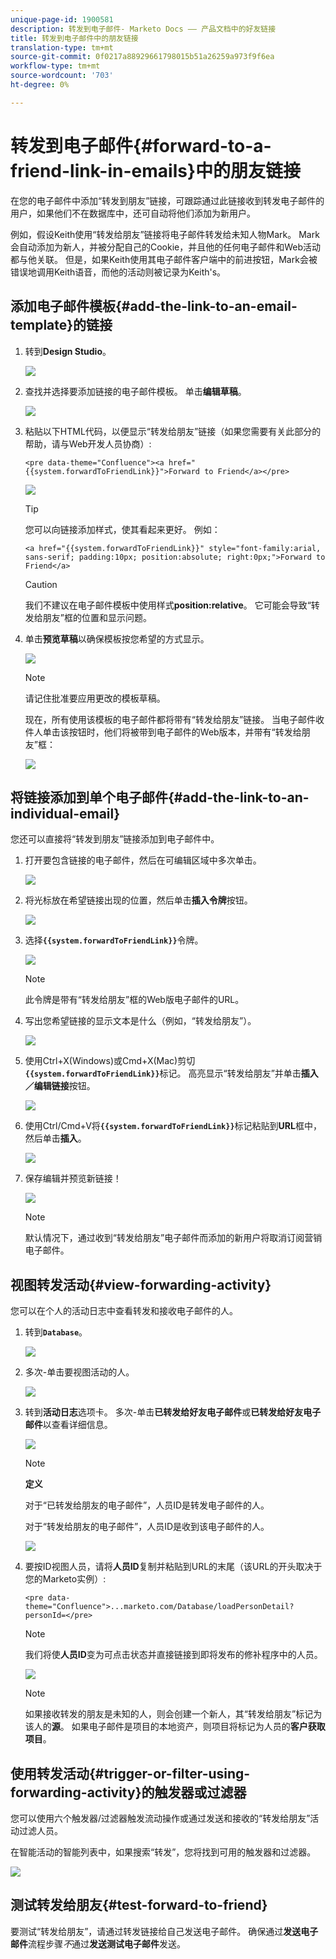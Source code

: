 ```yaml
---
unique-page-id: 1900581
description: 转发到电子邮件- Marketo Docs —— 产品文档中的好友链接
title: 转发到电子邮件中的朋友链接
translation-type: tm+mt
source-git-commit: 0f0217a88929661798015b51a26259a973f9f6ea
workflow-type: tm+mt
source-wordcount: '703'
ht-degree: 0%

---
```



# 转发到电子邮件{#forward-to-a-friend-link-in-emails}中的朋友链接

在您的电子邮件中添加“转发到朋友”链接，可跟踪通过此链接收到转发电子邮件的用户，如果他们不在数据库中，还可自动将他们添加为新用户。

例如，假设Keith使用“转发给朋友”链接将电子邮件转发给未知人物Mark。 Mark会自动添加为新人，并被分配自己的Cookie，并且他的任何电子邮件和Web活动都与他关联。 但是，如果Keith使用其电子邮件客户端中的前进按钮，Mark会被错误地调用Keith语音，而他的活动则被记录为Keith&#39;s。

## 添加电子邮件模板{#add-the-link-to-an-email-template}的链接

1. 转到&#x200B;**Design Studio**。

   ![](assets/one-8.png)

1. 查找并选择要添加链接的电子邮件模板。 单击&#x200B;**编辑草稿**。

   ![](assets/two-7.png)

1. 粘贴以下HTML代码，以便显示“转发给朋友”链接（如果您需要有关此部分的帮助，请与Web开发人员协商）:

   `<pre data-theme="Confluence"><a href="{{system.forwardToFriendLink}}">Forward to Friend</a></pre>`

   ![](assets/three-7.png)

   >[!TIP]
   >
   >
   >您可以向链接添加样式，使其看起来更好。 例如：
   >
   >`<a href="{{system.forwardToFriendLink}}" style="font-family:arial, sans-serif; padding:10px; position:absolute; right:0px;">Forward to Friend</a>`

   >[!CAUTION]
   >
   >我们不建议在电子邮件模板中使用样式&#x200B;**position:relative**。 它可能会导致“转发给朋友”框的位置和显示问题。

1. 单击&#x200B;**预览草稿**&#x200B;以确保模板按您希望的方式显示。

   ![](assets/four-5.png)

   >[!NOTE]
   >
   >请记住批准要应用更改的模板草稿。

   现在，所有使用该模板的电子邮件都将带有“转发给朋友”链接。 当电子邮件收件人单击该按钮时，他们将被带到电子邮件的Web版本，并带有“转发给朋友”框：

   ![](assets/f2afbox.png)

## 将链接添加到单个电子邮件{#add-the-link-to-an-individual-email}

您还可以直接将“转发到朋友”链接添加到电子邮件中。

1. 打开要包含链接的电子邮件，然后在可编辑区域中多次单击。

   ![](assets/five-4.png)

1. 将光标放在希望链接出现的位置，然后单击&#x200B;**插入令牌**&#x200B;按钮。

   ![](assets/six-2.png)

1. 选择&#x200B;**`{{system.forwardToFriendLink}}`**&#x200B;令牌。

   ![](assets/seven-1.png)

   >[!NOTE]
   >
   >此令牌是带有“转发给朋友”框的Web版电子邮件的URL。

1. 写出您希望链接的显示文本是什么（例如，“转发给朋友”）。

   ![](assets/seven-1.png)

1. 使用Ctrl+X(Windows)或Cmd+X(Mac)剪切&#x200B;**`{{system.forwardToFriendLink}}`**&#x200B;标记。 高亮显示“转发给朋友”并单击&#x200B;**插入／编辑链接**&#x200B;按钮。

   ![](assets/eight-1.png)

1. 使用Ctrl/Cmd+V将&#x200B;**`{{system.forwardToFriendLink}}`**&#x200B;标记粘贴到&#x200B;**URL**&#x200B;框中，然后单击&#x200B;**插入**。

   ![](assets/nine.png)

1. 保存编辑并预览新链接！

   ![](assets/ten-1.png)

   >[!NOTE]
   >
   >默认情况下，通过收到“转发给朋友”电子邮件而添加的新用户将取消订阅营销电子邮件。

## 视图转发活动{#view-forwarding-activity}

您可以在个人的活动日志中查看转发和接收电子邮件的人。

1. 转到&#x200B;**`Database`**。

   ![](assets/db.png)

1. 多次-单击要视图活动的人。

   ![](assets/fourteen.png)

1. 转到&#x200B;**活动日志**&#x200B;选项卡。 多次-单击&#x200B;**已转发给好友电子邮件**&#x200B;或&#x200B;**已转发给好友电子邮件**&#x200B;以查看详细信息。

   ![](assets/fifteen.png)

   >[!NOTE]
   >
   >**定义**
   >
   >对于“已转发给朋友的电子邮件”，人员ID是转发电子邮件的人。
   >
   >对于“转发给朋友的电子邮件”，人员ID是收到该电子邮件的人。

   ![](assets/sixteen.png)

1. 要按ID视图人员，请将&#x200B;**人员ID**&#x200B;复制并粘贴到URL的末尾（该URL的开头取决于您的Marketo实例）:

   `<pre data-theme="Confluence">...marketo.com/Database/loadPersonDetail?personId=</pre>`

   >[!NOTE]
   >
   >我们将使&#x200B;**人员ID**&#x200B;变为可点击状态并直接链接到即将发布的修补程序中的人员。

   ![](assets/seventeen.png)

   >[!NOTE]
   >
   >如果接收转发的朋友是未知的人，则会创建一个新人，其“转发给朋友”标记为该人的&#x200B;**源**。
   >如果电子邮件是项目的本地资产，则项目将标记为人员的&#x200B;**客户获取项目**。

## 使用转发活动{#trigger-or-filter-using-forwarding-activity}的触发器或过滤器

您可以使用六个触发器/过滤器触发流动操作或通过发送和接收的“转发给朋友”活动过滤人员。

在智能活动的智能列表中，如果搜索“转发”，您将找到可用的触发器和过滤器。

![](assets/nineteen.png)

## 测试转发给朋友{#test-forward-to-friend}

要测试“转发给朋友”，请通过转发链接给自己发送电子邮件。 确保通过&#x200B;**发送电子邮件**&#x200B;流程步骤&#x200B;*不*&#x200B;通过&#x200B;**发送测试电子邮件**&#x200B;发送。
